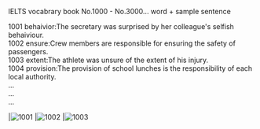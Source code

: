 IELTS vocabrary book 
No.1000 - No.3000... word + sample sentence

1001 behaivior:The secretary was surprised by her colleague's selfish behaiviour.  
1002 ensure:Crew members are responsible for ensuring the safety of passengers.  
1003 extent:The athlete was unsure of the extent of his injury.  
1004 provision:The provision of school lunches is the responsibility of each local authority.  
...  
...  
...  

|![1001](https://user-images.githubusercontent.com/75316867/107874958-852e0180-6f00-11eb-9dd3-4bf5e9fa60ff.png)
|![1002](https://user-images.githubusercontent.com/75316867/107874957-84956b00-6f00-11eb-812b-af1a3d2a50e2.png)
|![1003](https://user-images.githubusercontent.com/75316867/107874954-83643e00-6f00-11eb-9190-5a3d264d4831.png)
